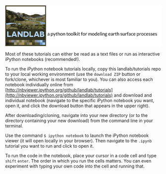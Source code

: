 [![Landlab header](./landlab_header.png)](http://landlab.github.io)

Most of these tutorials can either be read as a text files or run as interactive iPython notebooks (recommended!).

To run the iPython notebook tutorials locally, copy this landlab/tutorials repo to your local working environment (use the ``download ZIP`` button or fork/clone, whichever is most familiar to you). You can also access each notebook individually online from [http://nbviewer.ipython.org/github/landlab/tutorials](http://nbviewer.ipython.org/github/landlab/tutorials) and download and individual notebook (navigate to the specific iPython notebook you want, open it,  and click the download button that appears in the upper right).

After downloading/cloning, navigate into your new directory (or to the directory containing your new download) from the command line in your terminal.

Use the command ``$ ipython notebook`` to launch the iPython notebook viewer (it will open locally in your browser). Then navigate to the ``.ipynb`` tutorial you want to run and click to open it.

To run the code in the notebook, place your cursor in a code cell and type ``shift`` ``enter``. The order in which you run the cells matters. You can even experiment with typing your own code into the cell and running that.
